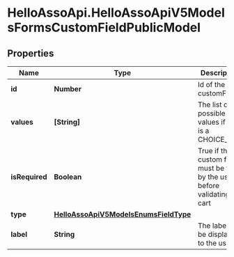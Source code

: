 # HelloAssoApi.HelloAssoApiV5ModelsFormsCustomFieldPublicModel

## Properties

Name | Type | Description | Notes
------------ | ------------- | ------------- | -------------
**id** | **Number** | Id of the customField | [optional] [readonly] 
**values** | **[String]** | The list of possible values if type is a CHOICE_LIST | [optional] [readonly] 
**isRequired** | **Boolean** | True if the custom field must be filled by the user before validating a cart | [optional] [readonly] 
**type** | [**HelloAssoApiV5ModelsEnumsFieldType**](HelloAssoApiV5ModelsEnumsFieldType.md) |  | [optional] 
**label** | **String** | The label to be displayed to the user | [optional] [readonly] 


